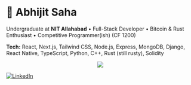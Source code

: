 # 👋 Abhijit Saha  

Undergraduate at **NIT Allahabad** • Full-Stack Developer • Bitcoin & Rust Enthusiast • Competitive Programmer(ish) (CF 1200)  

**Tech:** React, Next.js, Tailwind CSS, Node.js, Express, MongoDB, Django, React Native, TypeScript, Python, C++, Rust (still rusty), Solidity  

<p align="center">
  <img src="https://github-profile-trophy.vercel.app/?username=abhigit-saha&theme=radical&margin-w=15&margin-h=15" />
</p>

[![LinkedIn](https://img.shields.io/badge/LinkedIn-0A66C2?style=for-the-badge&logo=linkedin&logoColor=white)](https://www.linkedin.com/in/abhijit-saha-a440b5291/)  
